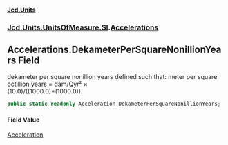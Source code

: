 #### [Jcd.Units](index.md 'index')
### [Jcd.Units.UnitsOfMeasure.SI](Jcd.Units.UnitsOfMeasure.SI.md 'Jcd.Units.UnitsOfMeasure.SI').[Accelerations](Accelerations.md 'Jcd.Units.UnitsOfMeasure.SI.Accelerations')

## Accelerations.DekameterPerSquareNonillionYears Field

dekameter per square nonillion years defined such that: meter per square octillion years = dam/Qyr² ×  
(10.0)/((1000.0)*(1000.0)).

```csharp
public static readonly Acceleration DekameterPerSquareNonillionYears;
```

#### Field Value
[Acceleration](Acceleration.md 'Jcd.Units.UnitTypes.Acceleration')